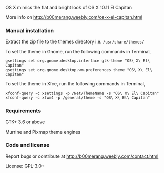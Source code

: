 OS X mimics the flat and bright look of OS X 10.11 El Capitan

More info on http://b00merang.weebly.com/os-x-el-capitan.html

### Manual installation

Extract the zip file to the themes directory i.e. `/usr/share/themes/`

To set the theme in Gnome, run the following commands in Terminal,

```
gsettings set org.gnome.desktop.interface gtk-theme "OS\ X\ El\ Capitan"
gsettings set org.gnome.desktop.wm.preferences theme "OS\ X\ El\ Capitan"
```

To set the theme in Xfce, run the following commands in Terminal,

```
xfconf-query -c xsettings -p /Net/ThemeName -s "OS\ X\ El\ Capitan"
xfconf-query -c xfwm4 -p /general/theme -s "OS\ X\ El\ Capitan"
```

### Requirements

GTK+ 3.6 or above

Murrine and Pixmap theme engines

### Code and license

Report bugs or contribute at http://b00merang.weebly.com/contact.html

License: GPL-3.0+

